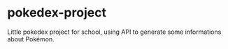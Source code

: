 # pokedex-project
Little pokedex project for school, using API to generate some informations about Pokémon.
